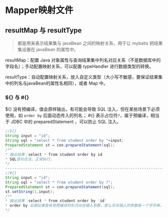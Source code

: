 # Mapper映射文件

## resultMap 与 resultType

> 都是用来表示结果集与 javaBean 之间的映射关系，用于让 mybatis 把结果集设置在 javaBean 的属性中。

resultMap：配置 Java 对象属性与查询结果集中列名对应关系（不是数据库中的字段名）；手动配置映射关系，可以配置 typeHandler 进行数据类型的转换。

resultType：自动配置映射关系，放入自定义类型（大小写不敏感，要保证结果集中的列名与javaBean的属性名相同），或者 Map 中。

### ${} 与 #{}

${} 没有预编译，值会原样输出，有可能会导致 SQL 注入，但在某些场景下必须使用，如 `order by` 后面动态传入的列名； #{} 表示占位符`?`，属于预编译，相当于 JDBC 中的 preparedStatement ，可以防止 SQL 注入。

```java
//${}
String input = "id";
String sql = "select * from student order by "+input;
PreparedStatement st = con.prepareStatement(sql);
/**
* 输出结果：select * from student order by id
* SQL语句合法，正常执行。
*/
-------------------------------------------------------------------------------------------
//#{}
String input = "id";
String sql = "select * from student order by ?";
PreparedStatement st = con.prepareStatement(sql);
st.setString(1,input);
/**
* 输出结果：select * from student order by 'id'
* order by 后面如果是采用预编译的形式动态输入参数，那么实际插入的参数是一个字符串，SQL语句不合法。
*/
```









